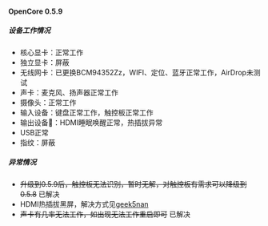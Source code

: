 #### OpenCore 0.5.9

##### 设备工作情况
- 核心显卡：正常工作
- 独立显卡：屏蔽
- 无线网卡：已更换BCM94352Zz，WIFI、定位、蓝牙正常工作，AirDrop未测试
- 声卡：麦克风、扬声器正常工作
- 摄像头：正常工作
- 输入设备：键盘正常工作，触控板正常工作
- 输出设备：HDMI睡眠唤醒正常，热插拔异常
- USB正常
- 指纹：屏蔽

##### 异常情况
- ~~升级到0.5.9后，触控板无法识别，暂时无解，对触控板有需求可以降级到0.5.8~~ 已解决
- HDMI热插拔黑屏，解决方式见[geek5nan](https://github.com/geek5nan/Hackintosh-XPS7590/blob/master/README-CN.md)
- ~~声卡有几率无法工作，如出现无法工作重启即可~~ 已解决
